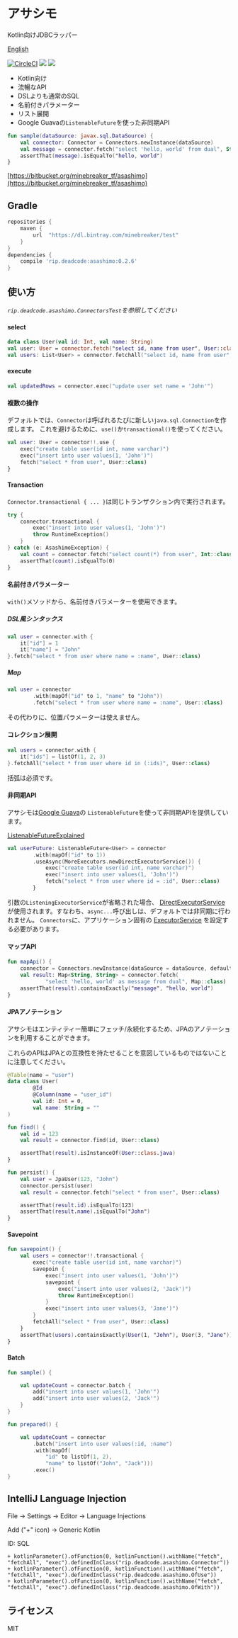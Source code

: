 # アサシモ

Kotlin向けJDBCラッパー

[English](README.md)

[![CircleCI](https://circleci.com/bb/minebreaker_tf/asashimo.svg?style=svg&circle-token=c3b0779aa16a3bcdb21e4e72ab8575f916ca2b5a)](https://circleci.com/bb/minebreaker_tf/asashimo)
![](https://img.shields.io/badge/maturity-experimental-green.svg)
![](https://img.shields.io/badge/license-MIT-green.svg)

* Kotlin向け
* 流暢なAPI
* DSLよりも通常のSQL
* 名前付きパラメーター
* リスト展開
* Google Guavaの`ListenableFuture`を使った非同期API

```kotlin
fun sample(dataSource: javax.sql.DataSource) {
    val connector: Connector = Connectors.newInstance(dataSource)
    val message = connector.fetch("select 'hello, world' from dual", String::class)
    assertThat(message).isEqualTo("hello, world")
}
```

[https://bitbucket.org/minebreaker_tf/asashimo](https://bitbucket.org/minebreaker_tf/asashimo)


## Gradle

```groovy
repositories {
    maven {
        url  "https://dl.bintray.com/minebreaker/test"
    }
}
dependencies {
    compile 'rip.deadcode:asashimo:0.2.6'
}
```


## 使い方

*`rip.deadcode.asashimo.ConnectorsTest`を参照してください*

#### select

```kotlin
data class User(val id: Int, val name: String)
val user: User = connector.fetch("select id, name from user", User::class)
val users: List<User> = connector.fetchAll("select id, name from user", User::class)
```

#### execute

```kotlin
val updatedRows = connector.exec("update user set name = 'John'")
```

#### 複数の操作

デフォルトでは、`Connector`は呼ばれるたびに新しい`java.sql.Connection`を作成します。
これを避けるために、`use()`か`transactional()`を使ってください。

```kotlin
val user: User = connector!!.use {
    exec("create table user(id int, name varchar)")
    exec("insert into user values(1, 'John')")
    fetch("select * from user", User::class)
}
```

#### Transaction

`Connector.transactional { ... }`は同じトランザクション内で実行されます。

```kotlin
try {
    connector.transactional {
        exec("insert into user values(1, 'John')")
        throw RuntimeException()
    }
} catch (e: AsashimoException) {
    val count = connector.fetch("select count(*) from user", Int::class)
    assertThat(count).isEqualTo(0)
}
```

#### 名前付きパラメーター

`with()`メソッドから、名前付きパラメーターを使用できます。

##### DSL風シンタックス

```kotlin
val user = connector.with {
    it["id"] = 1
    it["name"] = "John"
}.fetch("select * from user where name = :name", User::class)
```

##### Map

```kotlin
val user = connector
        .with(mapOf("id" to 1, "name" to "John"))
        .fetch("select * from user where name = :name", User::class)
```

その代わりに、位置パラメーターは使えません。


#### コレクション展開

```kotlin
val users = connector.with {
    it["ids"] = listOf(1, 2, 3)
}.fetchAll("select * from user where id in (:ids)", User::class)
```

括弧は必須です。


#### 非同期API

アサシモは[Google Guava](https://github.com/google/guava)の
`ListenableFuture`を使って非同期APIを提供しています。

[ListenableFutureExplained](https://github.com/google/guava/wiki/ListenableFutureExplained)

```kotlin
val userFuture: ListenableFuture<User> = connector
        .with(mapOf("id" to 1))
        .useAsync(MoreExecutors.newDirectExecutorService()) {
            exec("create table user(id int, name varchar)")
            exec("insert into user values(1, 'John')")
            fetch("select * from user where id = :id", User::class)
        }
```

引数の`ListeningExecutorService`が省略された場合、
[DirectExecutorService](http://google.github.io/guava/releases/snapshot-jre/api/docs/com/google/common/util/concurrent/MoreExecutors.html#newDirectExecutorService--)
が使用されます。すなわち、`async...`呼び出しは、デフォルトでは非同期に行われません。
`Connectors`に、アプリケーション固有の
[ExecutorService](https://docs.oracle.com/javase/jp/8/docs/api/java/util/concurrent/ExecutorService.html)
を設定する必要があります。


#### マップAPI

```kotlin
fun mapApi() {
    connector = Connectors.newInstance(dataSource = dataSource, defaultResultMapper = MapResultMapper)
    val result: Map<String, String> = connector.fetch(
            "select 'hello, world' as message from dual", Map::class)
    assertThat(result).containsExactly("message", "hello, world")
}
```


#### JPAアノテーション

アサシモはエンティティー簡単にフェッチ/永続化するため、JPAのアノテーションを利用することができます。

これらのAPIはJPAとの互換性を持たせることを意図しているものではないことに注意してください。

```kotlin
@Table(name = "user")
data class User(
        @Id
        @Column(name = "user_id")
        val id: Int = 0,
        val name: String = ""
)

fun find() {
    val id = 123
    val result = connector.find(id, User::class)

    assertThat(result).isInstanceOf(User::class.java)
}

fun persist() {
    val user = JpaUser(123, "John")
    connector.persist(user)
    val result = connector.fetch("select * from user", User::class)

    assertThat(result.id).isEqualTo(123)
    assertThat(result.name).isEqualTo("John")
}
```


#### Savepoint

```kotlin
fun savepoint() {
    val users = connector!!.transactional {
        exec("create table user(id int, name varchar)")
        savepoin {
            exec("insert into user values(1, 'John')")
            savepoint {
                exec("insert into user values(2, 'Jack')")
                throw RuntimeException()
            }
            exec("insert into user values(3, 'Jane')")
        }
        fetchAll("select * from user", User::class)
    }
    assertThat(users).containsExactly(User(1, "John"), User(3, "Jane"))
}
```


#### Batch

```kotlin
fun sample() {

    val updateCount = connector.batch {
        add("insert into user values(1, 'John'")
        add("insert into user values(2, 'Jack'")
    }
}

fun prepared() {

    val updateCount = connector
        .batch("insert into user values(:id, :name")
        .with(mapOf(
            "id" to listOf(1, 2),
            "name" to listOf("John", "Jack")))
        .exec()
}
```


## IntelliJ Language Injection

File -> Settings -> Editor -> Language Injections

Add ("+" icon) -> Generic Kotlin

ID: SQL

```
+ kotlinParameter().ofFunction(0, kotlinFunction().withName("fetch", "fetchAll", "exec").definedInClass("rip.deadcode.asashimo.Connector"))
+ kotlinParameter().ofFunction(0, kotlinFunction().withName("fetch", "fetchAll", "exec").definedInClass("rip.deadcode.asashimo.OfUse"))
+ kotlinParameter().ofFunction(0, kotlinFunction().withName("fetch", "fetchAll", "exec").definedInClass("rip.deadcode.asashimo.OfWith"))
```


## ライセンス

MIT

